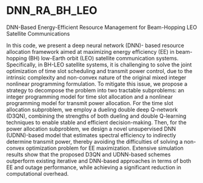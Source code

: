 # DNN_RA_BH_LEO
DNN-Based Energy-Efficient Resource Management for Beam-Hopping LEO Satellite Communications

In this code, we present a deep neural network (DNN)- based resource allocation framework aimed at maximizing energy efficiency (EE) in beam-hopping (BH) low-Earth orbit (LEO) satellite communication systems. Specifically, in BH-LEO satellite systems, it is challenging to solve the joint optimization of time slot scheduling and transmit power control, due to the intrinsic complexity and non-convex nature of the original mixed integer nonlinear programming formulation. To mitigate this issue, we propose a strategy to decompose the problem into two tractable subproblems: an integer programming model for time slot allocation and a nonlinear programming model for transmit power allocation. For the time slot allocation subproblem, we employ a dueling double deep Q-network (D3QN), combining the strengths of both dueling and double Q-learning techniques to enable stable and efficient decision-making. Then, for the power allocation subproblem, we design a novel unsupervised DNN (UDNN)-based model that estimates spectral efficiency to indirectly determine transmit power, thereby avoiding the difficulties of solving a non-convex optimization problem for EE maximization. Extensive simulation results show that the proposed D3QN and UDNN-based schemes outperform existing iterative and DNN-based approaches in terms of both EE and outage performance, while achieving a significant reduction in computational overhead.
